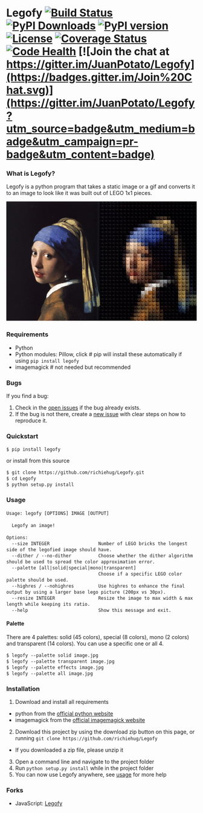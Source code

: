 # Legofy [![Build Status](https://travis-ci.org/JuanPotato/Legofy.svg?branch=master)](https://travis-ci.org/JuanPotato/Legofy) [![PyPI Downloads](https://img.shields.io/pypi/dm/legofy.svg)](https://pypi.python.org/pypi/legofy) [![PyPI version](https://img.shields.io/pypi/v/legofy.svg)](https://pypi.python.org/pypi/legofy) [![License](https://img.shields.io/pypi/l/legofy.svg)](https://pypi.python.org/pypi/legofy) [![Coverage Status](https://coveralls.io/repos/JuanPotato/Legofy/badge.svg?branch=master&service=github)](https://coveralls.io/github/JuanPotato/Legofy?branch=master) [![Code Health](https://landscape.io/github/JuanPotato/Legofy/master/landscape.svg?style=flat)](https://landscape.io/github/JuanPotato/Legofy/master) [![Join the chat at https://gitter.im/JuanPotato/Legofy](https://badges.gitter.im/Join%20Chat.svg)](https://gitter.im/JuanPotato/Legofy?utm_source=badge&utm_medium=badge&utm_campaign=pr-badge&utm_content=badge)


### What is Legofy?
Legofy is a python program that takes a static image or a gif and converts it to an image to look like it was built out of LEGO 1x1 pieces.

<img alt="Legofy example" title="Legofy example" src="legofy/assets/example.jpg">


### Requirements
* Python
* Python modules: Pillow, click # pip will install these automatically if using `pip install legofy`
* imagemagick # not needed but recommended

### Bugs
If you find a bug:
  1. Check in the [open issues](https://github.com/JuanPotato/Legofy/issues) if the bug already exists.
  2. If the bug is not there, create a [new issue](https://github.com/JuanPotato/Legofy/issues/new) with clear steps on how to reproduce it.

### Quickstart
```shell
$ pip install legofy
```
or install from this source
```shell
$ git clone https://github.com/richiehug/Legofy.git
$ cd Legofy
$ python setup.py install
```

### Usage
```
Usage: legofy [OPTIONS] IMAGE [OUTPUT]

  Legofy an image!

Options:
  --size INTEGER                  Number of LEGO bricks the longest side of the legofied image should have.
  --dither / --no-dither          Choose whether the dither algorithm should be used to spread the color approximation error.
  --palette [all|solid|special|mono|transparent]
                                  Choose if a specific LEGO color palette should be used.
  --highres / --nohighres         Use highres to enhance the final output by using a larger base lego picture (200px vs 30px).
  --resize INTEGER                Resize the image to max width & max length while keeping its ratio.
  --help                          Show this message and exit.
```

#### Palette
There are 4 palettes: solid (45 colors), special (8 colors), mono (2 colors) and transparent (14 colors).
You can use a specific one or all 4.
```shell
$ legofy --palette solid image.jpg
$ legofy --palette transparent image.jpg
$ legofy --palette effects image.jpg
$ legofy --palette all image.jpg
```

### Installation
1. Download and install all requirements
 * python from the [official python website](https://www.python.org/)
 * imagemagick from the [official imagemagick website](https://imagemagick.org/)
2. Download this project by using the download zip button on this page, or running `git clone https://github.com/richiehug/Legofy`
 * If you downloaded a zip file, please unzip it
3. Open a command line and navigate to the project folder
4. Run `python setup.py install` while in the project folder
5. You can now use Legofy anywhere, see [usage](#usage) for more help

### Forks

* JavaScript: [Legofy](https://github.com/Wildhoney/Legofy)
